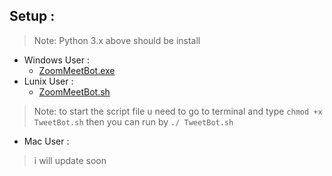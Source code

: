 ## Setup :
> Note: Python 3.x above should be install
* Windows User :
  * [ZoomMeetBot.exe]()
* Lunix User :
  * [ZoomMeetBot.sh]()
> Note: to start the script file u need to go to terminal
> and type ```chmod +x TweetBot.sh``` then you can run by
> ```./ TweetBot.sh```
* Mac User :
> i will update soon
